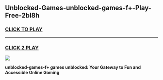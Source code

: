 
## Unblocked-Games-unblocked-games-f+-Play-Free-2bl8h
<h3>
<a href="https://premium76.site?title=unblocked-games-f+&ref=10A">CLICK TO PLAY</a></h3>
<hr>

<h3>
<a href="https://premium76.site?title=unblocked-games-f+&ref=10A">CLICK 2 PLAY</a>
  
</h3>

<a href="https://premium76.site?title=unblocked-games-f+&ref=10A"><img src="https://clearcache.store/games.png"></a>


**unblocked-games-f+ games unblocked: Your Gateway to Fun and Accessible Online Gaming**

